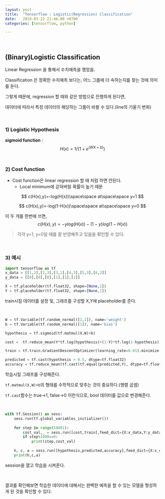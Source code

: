 ```yaml
---
layout: post
title:  "Tensorflow : Logistic(Regression) Classification"
date:   2019-03-22 21:46:00 +0700
categories: [tensorflow, python]

---
```


<br>

## (Binary)Logistic Classification

Linear Regression 을 통해서 수치예측을 했었음.

Classification 은 정확한 수치예측 보다는, 어느 그룹에 더 속하는지를 찾는 것에 의미를 둔다.

그렇게 때문에, regression 할 때와 같은 방법으로 진행하게 된다면,

데이터에 따라서 특정 데이터의 해당하는 그룹이 바뀔 수 있다.(line의 기울기 변화)

<br/>

### 1) Logistic Hypothesis

**sigmoid function** : <br/>
$$
H(x)=1/(1+{e}^{(WX+b)})
$$
<br/>

### 2) Cost function

* Cost function은 linear regression 할 때 처럼 하면 안된다.
  * Local minimum에 갇혀버릴 확률이 높기 때문

$$
c(H(x),y)=-log(H(x))\space\space at\space\space y=1
$$

$$
c(H(x),y)=-log(1-H(x))\space\space at\space\space y=0
$$

이 두 개를 한번에 쓰면,<br/>
$$
c(H(x),y) = -ylog(H(x))-(1-y)log(1-H(x))
$$

> 각각 y=1, y=0일 때를 잘 반영해주고 있음을 확인할 수 있다.

<br/>

### 3) 예시

```python
import tensorflow as tf
x_data = [[1,2],[2,3],[3,1],[4,3],[5,3],[6,2]]
y_data = [[0],[0],[0],[1],[1],[1]]

X = tf.placeholder(tf.float32, shape=[None,2])
Y = tf.placeholder(tf.float32, shape=[None,1])
```

train시킬 데이터를 설정 및, 그래프를 구성할 X,Y에 placeholder를 준다.

<br/>

```python
W = tf.Variable(tf.random_normal([2,1]), name='weight')
b = tf.Variable(tf.random_normal([1]), name='bias')

hypothesis = tf.sigmoid(tf.matmul(X,W)+b)

cost = -tf.reduce_mean(Y*tf.log(hypothesis)+(1-Y)*tf.log(1-hypothesis))

train = tf.train.GradientDescentOptimizer(learning_rate=0.01).minimize(cost)

predicted = tf.cast(hypothesis > 0.5, dtype=tf.float32)
accuracy = tf.reduce_mean(tf.cast(tf.equal(predicted,Y), dtype=tf.float32))
```

학습시킬 그래프를 구성해준다.

`tf.matmul(X,W)+b`의 형태를 수학적으로 맞추는 것이 중요하다.(행렬 곱셈)

`tf.cast`함수는 true->1, false->0 이런식으로, bool 데이터를 값으로 변경해준다.

<br/>

```python
with tf.Session() as sess:
    sess.run(tf.global_variables_initializer())
    
    for step in range(10001):
        cost_val,_ = sess.run([cost,train],feed_dict={X:x_data,Y:y_data})
        if step%1000==0:
            print(step,cost_val)
        
    h, c, a = sess.run([hypothesis,predicted,accuracy],feed_dict={X:x_data,Y:y_data})
    print(h,c,a)
```

session을 열고 학습을 시켜준다.

<br/>

결과를 확인해보면 학습한 데이터에 대해서는 완벽한 예측을 할 수 있는 모델을 형성하게 된 것을 확인할 수 있다.